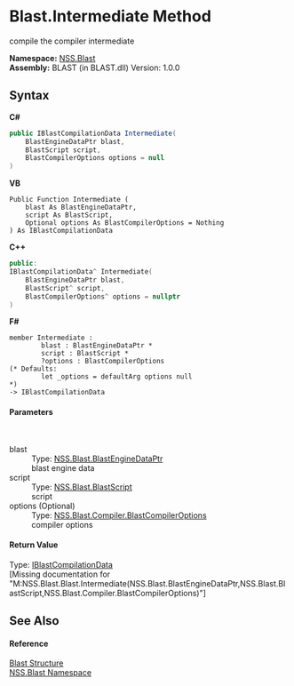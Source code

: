 # Blast.Intermediate Method 
 

compile the compiler intermediate

**Namespace:**&nbsp;<a href="88b55311-4a89-0894-e27a-e157e443c7f7">NSS.Blast</a><br />**Assembly:**&nbsp;BLAST (in BLAST.dll) Version: 1.0.0

## Syntax

**C#**<br />
``` C#
public IBlastCompilationData Intermediate(
	BlastEngineDataPtr blast,
	BlastScript script,
	BlastCompilerOptions options = null
)
```

**VB**<br />
``` VB
Public Function Intermediate ( 
	blast As BlastEngineDataPtr,
	script As BlastScript,
	Optional options As BlastCompilerOptions = Nothing
) As IBlastCompilationData
```

**C++**<br />
``` C++
public:
IBlastCompilationData^ Intermediate(
	BlastEngineDataPtr blast, 
	BlastScript^ script, 
	BlastCompilerOptions^ options = nullptr
)
```

**F#**<br />
``` F#
member Intermediate : 
        blast : BlastEngineDataPtr * 
        script : BlastScript * 
        ?options : BlastCompilerOptions 
(* Defaults:
        let _options = defaultArg options null
*)
-> IBlastCompilationData 

```


#### Parameters
&nbsp;<dl><dt>blast</dt><dd>Type: <a href="8db5e405-878e-4a0b-b105-f09f3c478935">NSS.Blast.BlastEngineDataPtr</a><br />blast engine data</dd><dt>script</dt><dd>Type: <a href="701ebde6-515e-1fd5-a11a-526716112a12">NSS.Blast.BlastScript</a><br />script</dd><dt>options (Optional)</dt><dd>Type: <a href="acd2f6cc-9dc8-39b3-7ff6-2a1a35ecce47">NSS.Blast.Compiler.BlastCompilerOptions</a><br />compiler options</dd></dl>

#### Return Value
Type: <a href="d2afd70e-15cd-df6e-c1b9-6e1d3e9552bd">IBlastCompilationData</a><br />\[Missing <returns> documentation for "M:NSS.Blast.Blast.Intermediate(NSS.Blast.BlastEngineDataPtr,NSS.Blast.BlastScript,NSS.Blast.Compiler.BlastCompilerOptions)"\]

## See Also


#### Reference
<a href="efe93ce5-baaf-ed42-b038-35b4ff074233">Blast Structure</a><br /><a href="88b55311-4a89-0894-e27a-e157e443c7f7">NSS.Blast Namespace</a><br />